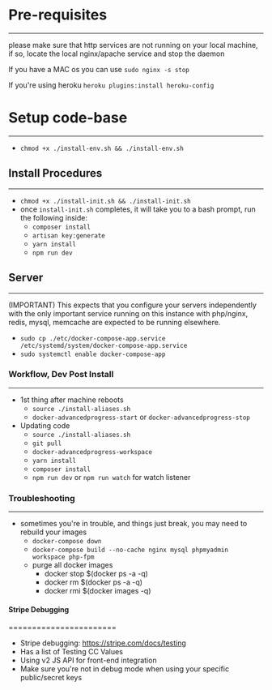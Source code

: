 # Pre-requisites
--------------------------

 please make sure that http services are not running on your local machine, if so, locate the local nginx/apache service and stop the daemon
 
 If you have a MAC os you can use
 `sudo nginx -s stop`
 
If you're using heroku
`heroku plugins:install heroku-config`

# Setup code-base
--------------------------
- `chmod +x ./install-env.sh && ./install-env.sh`

## Install Procedures
--------------------------

- `chmod +x ./install-init.sh && ./install-init.sh`
- once `install-init.sh` completes, it will take you to a bash prompt, run the following inside:
  - `composer install`
  - `artisan key:generate`
  - `yarn install`
  - `npm run dev`

## Server
--------------------------

(IMPORTANT) This expects that you configure your servers independently with the only important service running on this instance with php/nginx, redis, mysql, memcache are expected to be running elsewhere.

- `sudo cp ./etc/docker-compose-app.service /etc/systemd/system/docker-compose-app.service`
- `sudo systemctl enable docker-compose-app`

### Workflow, Dev Post Install
--------------------------

- 1st thing after machine reboots
  - `source ./install-aliases.sh`
  - `docker-advancedprogress-start` or `docker-advancedprogress-stop`
- Updating code
  - `source ./install-aliases.sh`
  - `git pull`
  - `docker-advancedprogress-workspace`
  - `yarn install`
  - `composer install`
  - `npm run dev` or `npm run watch` for watch listener

### Troubleshooting
--------------------------
- sometimes you're in trouble, and things just break, you may need to rebuild your images
  - `docker-compose down`
  - `docker-compose build --no-cache nginx mysql phpmyadmin workspace php-fpm`
  - purge all docker images
    - docker stop $(docker ps -a -q)
    - docker rm $(docker ps -a -q)
    - docker rmi $(docker images -q)

#### Stripe Debugging
=======================
- Stripe debugging: https://stripe.com/docs/testing
 - Has a list of Testing CC Values
 - Using v2 JS API for front-end integration
 - Make sure you're not in debug mode when using your specific public/secret keys
